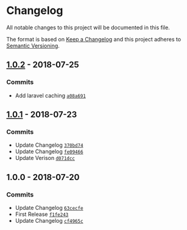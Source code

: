 # Changelog

All notable changes to this project will be documented in this file.

The format is based on [Keep a Changelog](http://keepachangelog.com/en/1.0.0/)
and this project adheres to [Semantic Versioning](http://semver.org/spec/v2.0.0.html).

## [1.0.2](https://github.com/fredbradley/socs-calendar-ics-parser/compare/1.0.2...1.0.2) - 2018-07-25

### Commits

- Add laravel caching [`a08a691`](https://github.com/fredbradley/socs-calendar-ics-parser/commit/a08a691c577c95348a37c8563b752f4145511dd7)

## [1.0.1](https://github.com/fredbradley/socs-calendar-ics-parser/compare/1.0.0...1.0.1) - 2018-07-23

### Commits

- Update Changelog [`370bd74`](https://github.com/fredbradley/socs-calendar-ics-parser/commit/370bd74346c65cc8986003a7692f4a8bb6658b09)
- Update Changelog [`fe09466`](https://github.com/fredbradley/socs-calendar-ics-parser/commit/fe09466cb58d44a463e37317f7bbfaf6dbaac51d)
- Update Verison [`d071dcc`](https://github.com/fredbradley/socs-calendar-ics-parser/commit/d071dcc2bad84527b81148f2f73037501a5cf853)

## 1.0.0 - 2018-07-20

### Commits

- Update Changelog [`63cecfe`](https://github.com/fredbradley/socs-calendar-ics-parser/commit/63cecfef885556fdf815d3d4f81637268968859f)
- First Release [`f1fe243`](https://github.com/fredbradley/socs-calendar-ics-parser/commit/f1fe2435a15c7d100c3db64306f9eede39a65f3b)
- Update Changelog [`cf4965c`](https://github.com/fredbradley/socs-calendar-ics-parser/commit/cf4965c13c27c21959c5cf759ab3d8efa9a7c1f3)
